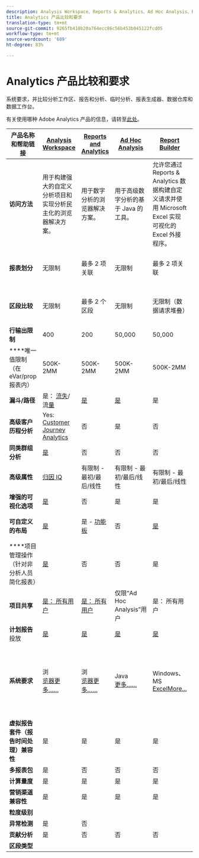 ```yaml
---
description: Analysis Workspace、Reports & Analytics、Ad Hoc Analysis、Report Builder、Data Warehouse 和 Data Workbench 的系统要求和比较。
title: Analytics 产品比较和要求
translation-type: tm+mt
source-git-commit: 9265fb410b20a764ecc86c56b453b045122fcd05
workflow-type: tm+mt
source-wordcount: '689'
ht-degree: 83%

---
```



# Analytics 产品比较和要求

系统要求，并比较分析工作区、报告和分析、临时分析、报表生成器、数据仓库和数据工作台。

有关使用哪种 Adobe Analytics 产品的信息，请转至[此处](/help/admin/c-analytics-product-comparison/which-analytics-tool.md)。

| 产品名称和帮助链接 | [Analysis Workspace](https://docs.adobe.com/content/help/en/analytics/analyze/analysis-workspace/home.html) | [Reports and Analytics](https://docs.adobe.com/content/help/zh-Hans/analytics/analyze/reports-analytics/getting-started.html) | [Ad Hoc Analysis](https://docs.adobe.com/content/help/zh-Hans/analytics/analyze/ad-hoc-analysis/adhoc-home.html) | [Report Builder](https://docs.adobe.com/content/help/zh-Hans/analytics/analyze/report-builder/home.html) | [Data Warehouse](https://docs.adobe.com/content/help/zh-Hans/analytics/export/data-warehouse/data-warehouse.html) | [Data Workbench](https://docs.adobe.com/content/help/en/data-workbench/using/home.html) |
|---|---|---|---|---|---|---|
| **访问方法** | 用于构建强大的自定义分析项目和实现分析民主化的浏览器解决方案。 | 用于数字分析的浏览器解决方案。 | 用于高级数字分析的基于 Java 的工具。 | 允许您通过 Reports &amp; Analytics 数据构建自定义请求并使用 Microsoft Excel 实现可视化的 Excel 外接程序。 | 用于生成 .csv 格式报表的浏览器解决方案。可生成表格格式的文件。 | 用于高级分析（如自定义属性建模、预测分析和全方位客户分析）的多渠道分析工具。 |
| **报表划分** | 无限制 | 最多 2 项关联 | 无限制 | 最多 2 项关联 | 执行完全扩展的无限制划分，按区段划分。 | 无限制 |
| **区段比较** | 无限制 | 最多 2 个区段 | 无限制 | 无限制（数据请求堆叠） | 1 个区段。支持多个（堆叠）区段。 | 无限制 |
| **行输出限制** | 400 | 200 | 50,000 | 50,000 | 无限制 | 可自定义 |
| ****&#x200B;唯一值限制（在 eVar/prop 报表内） | 500K-2MM | 500K-2MM | 500K-2MM | 500K-2MM | 无限制 | 可自定义 |
| **漏斗/路径** | 是： [流失](https://docs.adobe.com/content/help/zh-Hans/analytics/analyze/analysis-workspace/visualizations/fallout/fallout-flow.html)/流[量](https://docs.adobe.com/content/help/zh-Hans/analytics/analyze/analysis-workspace/visualizations/flow/flow.html) | [是](https://docs.adobe.com/content/help/zh-Hans/analytics/analyze/reports-analytics/reports.html) | [是](https://docs.adobe.com/content/help/zh-Hans/analytics/analyze/ad-hoc-analysis/c-reports-paths.html) | 是 | 否 | 是 |
| **高级客户历程分析** | Yes: [Customer Journey Analytics](https://docs.adobe.com/content/help/en/analytics-platform/using/cja-landing.html) | 否 | 是 | 否 | 否 | 是 |
| **同类群组分析** | [是](https://docs.adobe.com/content/help/zh-Hans/analytics/analyze/analysis-workspace/visualizations/cohort-table/cohort-analysis.html) | 否 | 否 | 否 | 否 | 是 |
| **高级属性** | [归因 IQ](https://docs.adobe.com/content/help/en/analytics/analyze/analysis-workspace/attribution-iq.html) | 有限制 - 最初/最后/线性 | 有限制 - 最初/最后/线性 | 有限制 - 最初/最后/线性 | 有限制 - 最初/最后/线性 | 是 |
| **增强的可视化选项** | [是](https://docs.adobe.com/content/help/zh-Hans/analytics/analyze/analysis-workspace/visualizations/freeform-analysis-visualizations.html) | 否 | 是 | 是 | 否 | 是 |
| **可自定义的布局** | [是](https://docs.adobe.com/content/help/en/analytics/analyze/analysis-workspace/home.html) | 是 - [功能板](https://docs.adobe.com/content/help/en/analytics/analyze/reports-analytics/dashboard.html) | 否 | [是](https://docs.adobe.com/content/help/zh-Hans/analytics/analyze/report-builder/layout/configure-the-custom-layout.html) | 按划分或按量度对结果排序。 | 是 |
| ****&#x200B;项目管理操作（针对非分析人员简化报表） | [是](https://docs.adobe.com/content/help/zh-Hans/analytics/analyze/analysis-workspace/curate-share/curate.html) | 否 | 否 | 是 | 否 | 是 |
| **项目共享** | [是： 所有用户](https://docs.adobe.com/content/help/zh-Hans/analytics/analyze/analysis-workspace/curate-share/curate.html) | [是： 所有用户](https://docs.adobe.com/content/help/zh-Hans/analytics/analyze/reports-analytics/scheduling.html) | 仅限“Ad Hoc Analysis”用户 | 是： 所有用户 | 否 | 是 |
| **计划报告** 投放 | [是](https://docs.adobe.com/content/help/zh-Hans/analytics/analyze/analysis-workspace/curate-share/schedule-projects.html) | [是](https://docs.adobe.com/content/help/zh-Hans/analytics/analyze/reports-analytics/scheduling.html) | [是](https://docs.adobe.com/content/help/zh-Hans/analytics/analyze/ad-hoc-analysis/c-schedule.html) | [是](https://docs.adobe.com/content/help/zh-Hans/analytics/analyze/report-builder/t-schedule-a-data-request.html) | 是 | 是 |
| **系统要求** | 浏<br>[览器更多……](https://docs.adobe.com/content/help/zh-Hans/analytics/admin/sys-reqs.html) | 浏<br>[览器更多……](https://docs.adobe.com/content/help/zh-Hans/analytics/admin/sys-reqs.html) | Java<br>[更多……](https://docs.adobe.com/content/help/zh-Hans/analytics/analyze/ad-hoc-analysis/c-getting-started.html) | Windows、MS<br>[ExcelMore...](https://docs.adobe.com/content/help/zh-Hans/analytics/analyze/report-builder/report-builder-setup/system-requirements.html) | 用于打开 .csv 文件的浏览器或程序，例如 MS Excel。可生成表格格式的文件。 | Windows 64 bit, good graphics adapter for OpenGL 3.2 [More...](https://docs.adobe.com/content/help/zh-Hans/data-workbench/using/install/c-data-workbench-client-install.html) |
| **虚拟报告套件（报告时间处理）兼容性** | 是 | 是 | 是 | 是 | 否 | 是? |
| **多报表包** | 是 | 否 | 否 | 否 | 否 | 是? |
| **计算量度** | 是 | 是 | 是 | 是 | 是 | 是 |
| **营销渠道兼容性** | 是 | 是 | 是 | 是 | ? | ? |
| **粒度级别** |  |  |  |  |  |  |
| **异常检测** | 是 | 否 |  |  |  |  |
| **贡献分析** | 是 | 否 | 否 | 否 | 否 | 是 |
| **区段类型** |  |  |  |  |  |  |